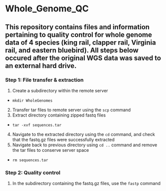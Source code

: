 # Whole_Genome_QC
This repository contains files and information pertaining to quality control for whole genome data of 4 species (king rail, clapper rail, Virginia rail, and eastern bluebird). All steps below occured after the original WGS data was saved to an external hard drive. 
---
### Step 1: File transfer & extraction
1. Create a subdirectory within the remote server
  * `mkdir WholeGenomes`
2. Transfer tar files to remote server using the `scp` command
3. Extract directory containing zipped fastq files 
  * `tar -xvf sequences.tar`
4. Navigate to the extracted directory using the `cd` command, and check that the fastq.gz files were successfully extracted
5. Navigate back to previous directory using `cd ..` command and remove the tar files to conserve server space
  * `rm sequences.tar`

### Step 2: Quality control
1. In the subdirectory containing the fastq.gz files, use the `fastp` command
